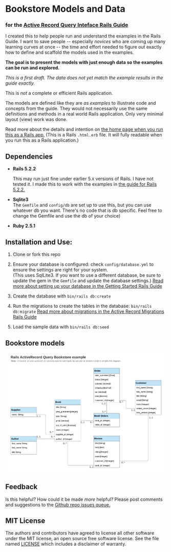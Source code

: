 # Bookstore Models and Data
 
### for the [Active Record Query Inteface Rails Guide](https://guides.rubyonrails.org/active_record_querying.html)


I created this to help people run and understand the examples in the Rails
  Guide. I want to save people --
           especially <em>novices</em> who are coming up many learning curves at once -- the time and effort
           needed to figure out exactly how to define and scaffold the models used in the
           examples.

**The goal is to present the models with just enough data so the examples can be
  run and explored.**

_This is a first draft.  The data does not yet match the example results in the guide exactly._

This is <em>not</em> a complete or efficient Rails application.
 
The models are defined like they are _as examples_ to illustrate code and concepts from the guide. They would not necessarily use the same definitions and methods in a real world Rails application. Only very minimal layout (view) work was done.

Read more about the details and intention on [the home page when you run this as a Rails app.](app/views/home/index.html.erb)  (This is a Rails `.html.erb` file.  It will fully readable when you run this as a Rails application.)


## Dependencies
- **Rails 5.2.2**

   This may run just fine under earlier 5.x versions of Rails.  I have not tested it.  I made this to work with the examples in [the guide for Rails 5.2.2.](https://guides.rubyonrails.org/active_record_querying.html)
   
- **Sqlite3**  
   The `Gemfile` and `config/db` are set up to use this, but you can use whatever db you want. There's no code that is db specific.  Feel free to change the Gemfile and use the db of your choice)

- **Ruby 2.5.1**


## Installation and Use:

1. Clone or fork this repo
   
1. Ensure your database is configured: check `config/database.yml` to ensure the settings are right for your system.  
   (This uses SqlLite3.  If you want to use a different database, be sure to update the gem in the `Gemfile` and update the database settings.)
   [Read more about setting up your database in the Getting Started Rails Guide](https://guides.rubyonrails.org/getting_started.html)
   
2. Create the database with `bin/rails db:create`
   
2. Run the migrations to create the tables in the database: `bin/rails db:migrate`
   [Read more about migrations in the Active Record Migrations Rails Guide](https://guides.rubyonrails.org/active_record_migrations.html)
    
3. Load the sample data with `bin/rails db:seed`
  

## Bookstore models
![diagram of all of the Bookstore models](app/assets/images/RailsGuide_AR_Querying_bookstore_models.png)



## Feedback
Is this helpful? How could it be made _more_ helpful? Please post comments and suggestions to the [Github repo issues queue.](https://github.com/weedySeaDragon/rails-guides-bookstore-models)
   


## MIT License

The authors and contributors have agreed to license all other software under the MIT license, an open source free software license. See the file named [LICENSE](LICENSE) which includes a disclaimer of warranty.

